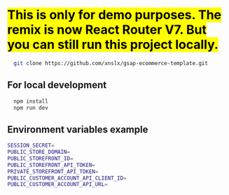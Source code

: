 # <mark>This is only for demo purposes. The remix is now React Router V7. But you can still run this project locally. </mark>
  
  ```bash
    git clone https://github.com/xnslx/gsap-ecommerce-template.git
  ```

## For local development
  ```bash
    npm install
    npm run dev
  ```
## Environment variables example

```bash
SESSION_SECRET=
PUBLIC_STORE_DOMAIN=
PUBLIC_STOREFRONT_ID=
PUBLIC_STOREFRONT_API_TOKEN=
PRIVATE_STOREFRONT_API_TOKEN=
PUBLIC_CUSTOMER_ACCOUNT_API_CLIENT_ID=
PUBLIC_CUSTOMER_ACCOUNT_API_URL=

```


